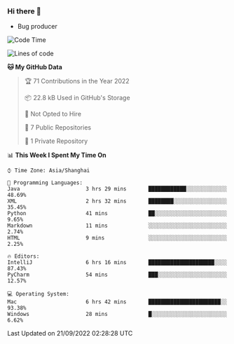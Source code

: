 ### Hi there 👋
* Bug producer
<!--START_SECTION:waka-->
![Code Time](http://img.shields.io/badge/Code%20Time-711%20hrs%2024%20mins-blue)

![Lines of code](https://img.shields.io/badge/From%20Hello%20World%20I%27ve%20Written-4%20Thousand%20lines%20of%20code-blue)

**🐱 My GitHub Data** 

> 🏆 71 Contributions in the Year 2022
 > 
> 📦 22.8 kB Used in GitHub's Storage 
 > 
> 🚫 Not Opted to Hire
 > 
> 📜 7 Public Repositories 
 > 
> 🔑 1 Private Repository 
 > 
📊 **This Week I Spent My Time On** 

```text
⌚︎ Time Zone: Asia/Shanghai

💬 Programming Languages: 
Java                     3 hrs 29 mins       ████████████░░░░░░░░░░░░░   48.69% 
XML                      2 hrs 32 mins       ████████░░░░░░░░░░░░░░░░░   35.45% 
Python                   41 mins             ██░░░░░░░░░░░░░░░░░░░░░░░   9.65% 
Markdown                 11 mins             ░░░░░░░░░░░░░░░░░░░░░░░░░   2.74% 
HTML                     9 mins              ░░░░░░░░░░░░░░░░░░░░░░░░░   2.25%

🔥 Editors: 
IntelliJ                 6 hrs 16 mins       █████████████████████░░░░   87.43% 
PyCharm                  54 mins             ███░░░░░░░░░░░░░░░░░░░░░░   12.57%

💻 Operating System: 
Mac                      6 hrs 42 mins       ███████████████████████░░   93.38% 
Windows                  28 mins             █░░░░░░░░░░░░░░░░░░░░░░░░   6.62%

```


 Last Updated on 21/09/2022 02:28:28 UTC
<!--END_SECTION:waka-->
